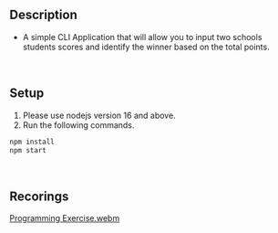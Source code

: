 ## Description
- A simple CLI Application that will allow you to input two schools
students scores and identify the winner based on the total points.

<br />

## Setup
1. Please use nodejs version 16 and above.
2. Run the following commands.
```bash
npm install
npm start 
```
<br />

## Recorings
[Programming Exercise.webm](https://user-images.githubusercontent.com/69438999/193799632-0b1d7e2d-4e97-4966-a3af-fdb4bdf92e31.webm)
